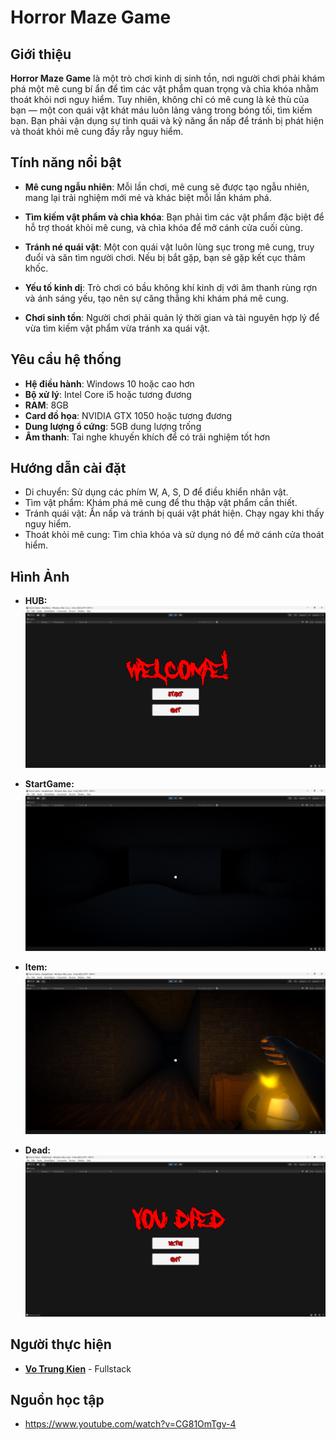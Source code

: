 # Horror Maze Game

## Giới thiệu

**Horror Maze Game** là một trò chơi kinh dị sinh tồn, nơi người chơi phải khám phá một mê cung bí ẩn để tìm các vật phẩm quan trọng và chìa khóa nhằm thoát khỏi nơi nguy hiểm. Tuy nhiên, không chỉ có mê cung là kẻ thù của bạn — một con quái vật khát máu luôn lảng vảng trong bóng tối, tìm kiếm bạn. Bạn phải vận dụng sự tinh quái và kỹ năng ẩn nấp để tránh bị phát hiện và thoát khỏi mê cung đầy rẫy nguy hiểm.

## Tính năng nổi bật

- **Mê cung ngẫu nhiên**: Mỗi lần chơi, mê cung sẽ được tạo ngẫu nhiên, mang lại trải nghiệm mới mẻ và khác biệt mỗi lần khám phá.

- **Tìm kiếm vật phẩm và chìa khóa**: Bạn phải tìm các vật phẩm đặc biệt để hỗ trợ thoát khỏi mê cung, và chìa khóa để mở cánh cửa cuối cùng.

- **Tránh né quái vật**: Một con quái vật luôn lùng sục trong mê cung, truy đuổi và săn tìm người chơi. Nếu bị bắt gặp, bạn sẽ gặp kết cục thảm khốc.

- **Yếu tố kinh dị**: Trò chơi có bầu không khí kinh dị với âm thanh rùng rợn và ánh sáng yếu, tạo nên sự căng thẳng khi khám phá mê cung.

- **Chơi sinh tồn**: Người chơi phải quản lý thời gian và tài nguyên hợp lý để vừa tìm kiếm vật phẩm vừa tránh xa quái vật.

## Yêu cầu hệ thống

- **Hệ điều hành**: Windows 10 hoặc cao hơn
- **Bộ xử lý**: Intel Core i5 hoặc tương đương
- **RAM**: 8GB
- **Card đồ họa**: NVIDIA GTX 1050 hoặc tương đương
- **Dung lượng ổ cứng**: 5GB dung lượng trống
- **Âm thanh**: Tai nghe khuyến khích để có trải nghiệm tốt hơn

## Hướng dẫn cài đặt
- Di chuyển: Sử dụng các phím W, A, S, D để điều khiển nhân vật.
- Tìm vật phẩm: Khám phá mê cung để thu thập vật phẩm cần thiết.
- Tránh quái vật: Ẩn nấp và tránh bị quái vật phát hiện. Chạy ngay khi thấy nguy hiểm.
- Thoát khỏi mê cung: Tìm chìa khóa và sử dụng nó để mở cánh cửa thoát hiểm.

## Hình Ảnh

- **HUB:**
  ![HUB](Uploads/HUB.png)

- **StartGame:**
  ![StartGame](Uploads/StartGame.png)

- **Item:**
  ![Item](Uploads/Item.png)

- **Dead:**
  ![Dead](Uploads/Dead.png)
  

## Người thực hiện
- **[Vo Trung Kien](https://github.com/KaeseyVNK)** - Fullstack

## Nguồn học tập 
- https://www.youtube.com/watch?v=CG81OmTgv-4
